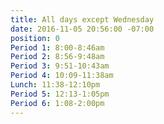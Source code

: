 ```yaml
---
title: All days except Wednesday
date: 2016-11-05 20:56:00 -07:00
position: 0
Period 1: 8:00-8:46am
Period 2: 8:56-9:48am
Period 3: 9:51-10:43am
Period 4: 10:09-11:38am
Lunch: 11:38-12:10pm
Period 5: 12:13-1:05pm
Period 6: 1:08-2:00pm
---
```


